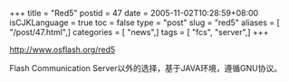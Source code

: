+++
title = "Red5"
postid = 47
date = 2005-11-02T10:28:59+08:00
isCJKLanguage = true
toc = false
type = "post"
slug = "red5"
aliases = [ "/post/47.html",]
categories = [ "news",]
tags = [ "fcs", "server",]
+++


<http://www.osflash.org/red5>

Flash Communication Server以外的选择，基于JAVA环境，遵循GNU协议。

